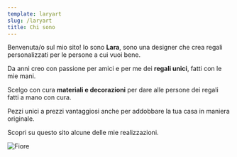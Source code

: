 ```yaml
---
template: laryart
slug: /laryart
title: Chi sono
---
```


Benvenuta/o sul mio sito!
Io sono **Lara**, sono una designer che crea regali personalizzati per le persone a cui vuoi bene.

Da anni creo con passione per amici e per me dei **regali unici**, fatti con le mie mani.

Scelgo con cura **materiali e decorazioni** per dare alle persone dei regali fatti a mano con cura.

Pezzi unici a prezzi vantaggiosi anche per addobbare la tua casa in maniera originale.

Scopri su questo sito alcune delle mie realizzazioni.

![Fiore](/assets/118567456_191698939241431_9061150908446432638_o.jpg "Fiore")
